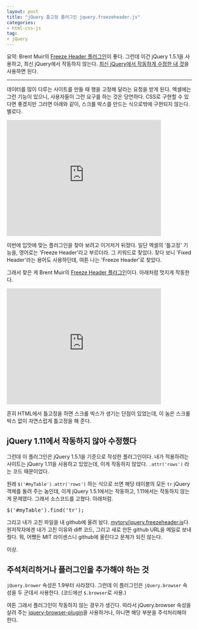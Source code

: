 ```yaml
---
layout: post
title: "jQuery 틀고정 플러그인 jquery.freezeheader.js"
categories:
- html-css-js
tag:
- jQuery
---
```


요약: Brent Muir의 [Freeze Header 플러그인](http://brentmuir.com/projects/freezeheader/)이 좋다. 그런데 이건 jQuery 1.5.1을 사용하고, 최신 jQuery에서 작동하지 않는다. [최신 jQuery에서 작동하게 수정한 내 것](https://github.com/mytory/jquery.freezeheader.js)을 사용하면 된다.

--------------

데이터를 많이 다루는 사이트를 만들 때 행을 고정해 달라는 요청을 받게 된다. 엑셀에는 그런 기능이 있으니, 사용자들이 그런 요구를 하는 것은 당연하다. CSS로 구현할 수 있다면 좋겠지만 그러면 아래와 같이, 스크롤 박스를 만드는 식으로밖에 구현되지 않는다. 별로다.

<div class="video-container"><div class="video-container__inner">
<iframe width="420" height="315" src="https://www.youtube.com/embed/LEacNnvC5wQ" frameborder="0" allowfullscreen></iframe>
</div></div>

이번에 입맛에 맞는 플러그인을 찾아 보려고 이거저거 뒤졌다. 일단 엑셀의 '틀고정' 기능을, 영어로는 'Freeze Header'라고 부르더라. 그 키워드로 찾았다. 찾다 보니 'Fixed Header'라는 용어도 사용하던데, 여튼 나는 'Freeze Header'로 찾았다. 

그래서 찾은 게 Brent Muir의 [Freeze Header 플러그인](http://brentmuir.com/projects/freezeheader/)이다. 아래처럼 멋지게 작동한다.

<div class="video-container"><div class="video-container__inner">
<iframe width="420" height="315" src="https://www.youtube.com/embed/NjtUnrLCu4w" frameborder="0" allowfullscreen></iframe>
</div></div>

흔히 HTML에서 틀고정을 하면 스크롤 박스가 생기는 단점이 있었는데, 이 놈은 스크롤박스 없이 자연스럽게 틀고정을 해 준다.

## jQuery 1.11에서 작동하지 않아 수정했다

그런데 이 플러그인은 jQuery 1.5.1을 기준으로 작성한 플러그인이다. 내가 적용하려는 사이트는 jQuery 1.11을 사용하고 있었는데, 이게 작동하지 않았다. `.attr('rows')` 라는 코드 때문이었다. 

원래 `$('#myTable').attr('rows')` 하는 식으로 쓰면 해당 테이블의 모든 `tr` jQuery 객체를 돌려 주는 놈인데, 이게 jQuery 1.5.1에서는 작동하고, 1.11에서는 작동하지 않는 게 문제였다. 그래서 소스코드를 고쳤다. 아래처럼.

<pre>
$('#myTable').find('tr');
</pre>

그리고 내가 고친 파일을 내 github에 올려 놨다. [mytory/jquery.freezeheader.js](https://github.com/mytory/jquery.freezeheader.js)다. 원저작자에겐 내가 고친 이유와 diff 코드, 그리고 새로 만든 github URL을 메일로 보내 줬다. 뭐, 어쨌든 MIT 라이센스니 github에 올린다고 문제가 되진 않는다.

이상.

## 주석처리하거나 플러그인을 추가해야 하는 것

`jQuery.brower` 속성은 1.9부터 사라졌다. 그런데 이 플러그인은 `jQuery.browser` 속성을 두 군데서 사용한다. (코드에선 `$.browser`로 사용.)

여튼 그래서 플러그인이 작동하지 않는 경우가 생긴다. 따라서 jQuery.browser 속성을 살려 주는 [jquery-browser-plugin](https://github.com/gabceb/jquery-browser-plugin)을 사용하거나, 아니면 해당 부분을 주석처리해야 한다.

